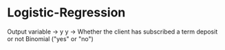 # Logistic-Regression

Output variable -> y y -> Whether the client has subscribed a term deposit or not  Binomial ("yes" or "no")
